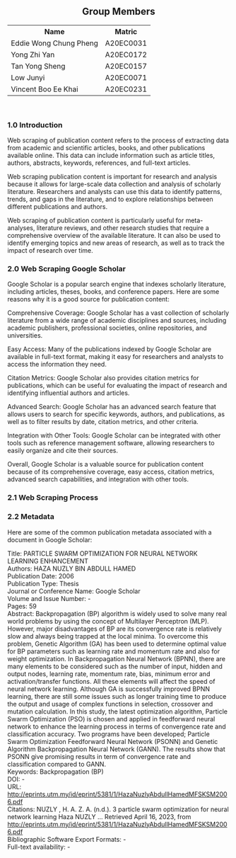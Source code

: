 <h2 align = 'center'>Group Members </h2>
<table align = 'center'>
  <tr>
    <th>Name</th> 
    <th>Matric</th>
  </tr>
  <tr>
    <td>Eddie Wong Chung Pheng</td>
    <td>A20EC0031</td>
  </tr>
  <tr>
    <td>Yong Zhi Yan</td>
    <td>A20EC0172</td>
  </tr>
    <tr>
    <td>Tan Yong Sheng</td>
    <td>A20EC0157</td>
  </tr>
    <tr>
    <td>Low Junyi</td>
    <td>A20EC0071</td>
  </tr>
  <tr>
    <td>Vincent Boo Ee Khai</td>
    <td>A20EC0231</td>
  </tr>
</table><br>


### 1.0 Introduction

Web scraping of publication content refers to the process of extracting data from academic and scientific articles, books, and other publications available online. This data can include information such as article titles, authors, abstracts, keywords, references, and full-text articles.

Web scraping publication content is important for research and analysis because it allows for large-scale data collection and analysis of scholarly literature. Researchers and analysts can use this data to identify patterns, trends, and gaps in the literature, and to explore relationships between different publications and authors.

Web scraping of publication content is particularly useful for meta-analyses, literature reviews, and other research studies that require a comprehensive overview of the available literature. It can also be used to identify emerging topics and new areas of research, as well as to track the impact of research over time.


### 2.0 Web Scraping Google Scholar

Google Scholar is a popular search engine that indexes scholarly literature, including articles, theses, books, and conference papers. Here are some reasons why it is a good source for publication content:

Comprehensive Coverage: Google Scholar has a vast collection of scholarly literature from a wide range of academic disciplines and sources, including academic publishers, professional societies, online repositories, and universities.

Easy Access: Many of the publications indexed by Google Scholar are available in full-text format, making it easy for researchers and analysts to access the information they need.

Citation Metrics: Google Scholar also provides citation metrics for publications, which can be useful for evaluating the impact of research and identifying influential authors and articles.

Advanced Search: Google Scholar has an advanced search feature that allows users to search for specific keywords, authors, and publications, as well as to filter results by date, citation metrics, and other criteria.

Integration with Other Tools: Google Scholar can be integrated with other tools such as reference management software, allowing researchers to easily organize and cite their sources.

Overall, Google Scholar is a valuable source for publication content because of its comprehensive coverage, easy access, citation metrics, advanced search capabilities, and integration with other tools.

### 2.1 Web Scraping Process




### 2.2 Metadata

Here are some of the common publication metadata associated with a document in Google Scholar:

Title: PARTICLE SWARM OPTIMIZATION FOR NEURAL NETWORK LEARNING
ENHANCEMENT
<br>
Authors: HAZA NUZLY BIN ABDULL HAMED
<br>
Publication Date: 2006
<br>
Publication Type: Thesis
<br>
Journal or Conference Name: Google Scholar
<br>
Volume and Issue Number: -
<br>
Pages: 59
<br>
Abstract: Backpropagation (BP) algorithm is widely used to solve many real world
problems by using the concept of Multilayer Perceptron (MLP). However, major
disadvantages of BP are its convergence rate is relatively slow and always being
trapped at the local minima. To overcome this problem, Genetic Algorithm (GA) has
been used to determine optimal value for BP parameters such as learning rate and
momentum rate and also for weight optimization. In Backpropagation Neural
Network (BPNN), there are many elements to be considered such as the number of
input, hidden and output nodes, learning rate, momentum rate, bias, minimum error
and activation/transfer functions. All these elements will affect the speed of neural
network learning. Although GA is successfully improved BPNN learning, there are
still some issues such as longer training time to produce the output and usage of
complex functions in selection, crossover and mutation calculation. In this study, the
latest optimization algorithm, Particle Swarm Optimization (PSO) is chosen and
applied in feedforward neural network to enhance the learning process in terms of
convergence rate and classification accuracy. Two programs have been developed;
Particle Swarm Optimization Feedforward Neural Network (PSONN) and Genetic
Algorithm Backpropagation Neural Network (GANN). The results show that
PSONN give promising results in term of convergence rate and classification
compared to GANN.
<br>
Keywords: Backpropagation (BP)
<br>
DOI: -
<br>
URL: http://eprints.utm.my/id/eprint/5381/1/HazaNuzlyAbdullHamedMFSKSM2006.pdf
<br>
Citations: NUZLY , H. A. Z. A. (n.d.). 3 particle swarm optimization for neural network learning Haza NUZLY ... Retrieved April 16, 2023, from http://eprints.utm.my/id/eprint/5381/1/HazaNuzlyAbdullHamedMFSKSM2006.pdf 
<br>
Bibliographic Software Export Formats: -
<br>
Full-text availability: -


